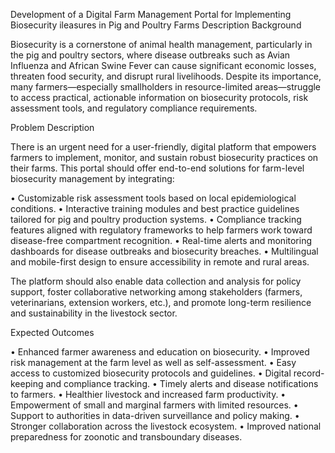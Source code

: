 Development of a Digital Farm Management Portal for lmplementing Biosecurity ileasures in Pig and Poultry Farms
Description	
Background

Biosecurity is a cornerstone of animal health management, particularly in the pig and poultry sectors, where disease outbreaks such as Avian Influenza and African Swine Fever can cause significant economic losses, threaten food security, and disrupt rural livelihoods. Despite its importance, many farmers—especially smallholders in resource-limited areas—struggle to access practical, actionable information on biosecurity protocols, risk assessment tools, and regulatory compliance requirements.

Problem Description

There is an urgent need for a user-friendly, digital platform that empowers farmers to implement, monitor, and sustain robust biosecurity practices on their farms. This portal should offer end-to-end solutions for farm-level biosecurity management by integrating:

• Customizable risk assessment tools based on local epidemiological conditions.
• Interactive training modules and best practice guidelines tailored for pig and poultry production systems.
• Compliance tracking features aligned with regulatory frameworks to help farmers work toward disease-free compartment recognition.
• Real-time alerts and monitoring dashboards for disease outbreaks and biosecurity breaches.
• Multilingual and mobile-first design to ensure accessibility in remote and rural areas.

The platform should also enable data collection and analysis for policy support, foster collaborative networking among stakeholders (farmers, veterinarians, extension workers, etc.), and promote long-term resilience and sustainability in the livestock sector.

Expected Outcomes

• Enhanced farmer awareness and education on biosecurity.
• Improved risk management at the farm level as well as self-assessment.
• Easy access to customized biosecurity protocols and guidelines.
• Digital record-keeping and compliance tracking.
• Timely alerts and disease notifications to farmers.
• Healthier livestock and increased farm productivity.
• Empowerment of small and marginal farmers with limited resources.
• Support to authorities in data-driven surveillance and policy making.
• Stronger collaboration across the livestock ecosystem.
• Improved national preparedness for zoonotic and transboundary diseases.
